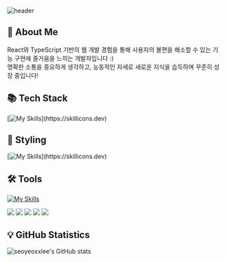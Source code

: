 ![header](https://capsule-render.vercel.app/api?type=venom&color=timeGradient&height=200&section=header&text=Hello,%20World!&fontSize=60)

🐶 About Me
---
React와 TypeScript 기반의 웹 개발 경험을 통해 사용자의 불편을 해소할 수 있는 기능 구현에 즐거움을 느끼는 개발자입니다 :) </br>
명확한 소통을 중요하게 생각하고, 능동적인 자세로 새로운 지식을 습득하며 꾸준히 성장 중입니다!

📚 Tech Stack
---
[![My Skills](https://skillicons.dev/icons?i=react,js,ts,nextjs,html,)](https://skillicons.dev)

💄 Styling
---
[![My Skills](https://skillicons.dev/icons?i=tailwind,styledcomponents,css,)](https://skillicons.dev)

🛠️ Tools
---
[![My Skills](https://skillicons.dev/icons?i=git,github,supabase,postman,figma,notion,discord)](https://skillicons.dev)

<div class="flex flex-wrap items-center gap-2">
  <img src="https://img.shields.io/badge/axios-5A29E4?style=for-the-badge&logo=axios&logoColor=white">
  <img src="https://img.shields.io/badge/reactquery-FF4154?style=for-the-badge&logo=reactquery&logoColor=white">
  <img src="https://img.shields.io/badge/eslint-4B32C3?style=for-the-badge&logo=eslint&logoColor=white">
  <img src="https://img.shields.io/badge/prettier-F7B93E?style=for-the-badge&logo=prettier&logoColor=white">
  <img src="https://img.shields.io/badge/Slack-4A154B?style=for-the-badge&logo=slack&logoColor=white">
</div>

💡 GitHub Statistics
---
![seoyeoxxlee's GitHub stats](https://github-readme-stats.vercel.app/api?username=seoyeoxxlee&theme=vue&show_icons=true)

<!--
**seoyeoxxlee/seoyeoxxlee** is a ✨ _special_ ✨ repository because its `README.md` (this file) appears on your GitHub profile.

Here are some ideas to get you started:

- 🔭 I’m currently working on ...
- 🌱 I’m currently learning ...
- 👯 I’m looking to collaborate on ...
- 🤔 I’m looking for help with ...
- 💬 Ask me about ...
- 📫 How to reach me: ...
- 😄 Pronouns: ...
- ⚡ Fun fact: ...
-->

